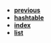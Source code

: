 * [**previous**](/docs/Backup/c)
* [**hashtable**](/docs/Backup/c/collection/hashtable.md)
* [**index**](/docs/Backup/c/collection/index.md)
* [**list**](/docs/Backup/c/collection/list.md)
